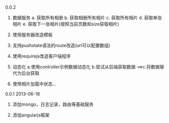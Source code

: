 0.0.2
1. 数据服务
	a. 获取所有相册 b. 获取相册所有相片
	c. 获取所有相片 d. 获取单张相片 e. 获取下一张相片(按照当前页数和size获取相片)

2. 使用服务器改造模板

3. 支持pushstate语法的route改造(url可以配置数组)

4. 使用requirejs改造客户端程序

5. 动态化 a.使用controller示例数据动态化 b.尝试从后端获取数据 ==>c.将数据替代为后台获取

6. 使用相片加载中状态...

0.0.1 2013-06-18
1. 添加mongo，日志记录，路由等基础服务

2. 添加angularjs框架
